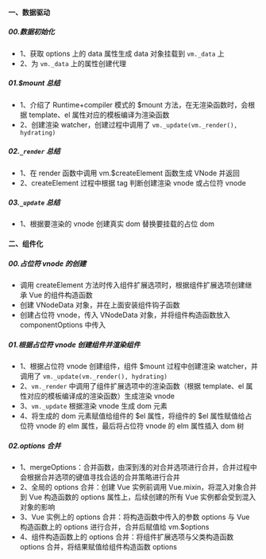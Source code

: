 #### 一、数据驱动

##### 00.数据初始化

- 1、获取 options 上的 data 属性生成 data 对象挂载到 `vm._data` 上
- 2、为 `vm._data` 上的属性创建代理

##### 01.$mount 总结

- 1、介绍了 Runtime+compiler 模式的 $mount 方法，在无渲染函数时，会根据 template、el 属性对应的模板编译为渲染函数
- 2、创建渲染 watcher，创建过程中调用了 `vm._update(vm._render(), hydrating)`

##### 02.`_render` 总结

- 1、在 render 函数中调用 vm.$createElement 函数生成 VNode 并返回
- 2、createElement 过程中根据 tag 判断创建渲染 vnode 或占位符 vnode

##### 03.`_update` 总结

- 1、根据要渲染的 vnode 创建真实 dom 替换要挂载的占位 dom

#### 二、组件化

##### 00.占位符 vnode 的创建

- 调用 createElement 方法时传入组件扩展选项时，根据组件扩展选项创建继承 Vue 的组件构造函数
- 创建 VNodeData 对象，并在上面安装组件钩子函数
- 创建占位符 vnode，传入 VNodeData 对象，并将组件构造函数放入 componentOptions 中传入

##### 01.根据占位符 vnode 创建组件并渲染组件

- 1、根据占位符 vnode 创建组件，组件 $mount 过程中创建渲染 watcher，并调用了 `vm._update(vm._render(), hydrating)`
- 2、`vm._render` 中调用了组件扩展选项中的渲染函数（根据 template、el 属性对应的模板编译成的渲染函数）生成渲染 vnode
- 3、`vm._update` 根据渲染 vnode 生成 dom 元素
- 4、将生成的 dom 元素赋值给组件的 $el 属性，将组件的 $el 属性赋值给占位符 vnode 的 elm 属性，最后将占位符 vnode 的 elm 属性插入 dom 树

##### 02.options 合并

- 1、mergeOptions：合并函数，由深到浅的对合并选项进行合并，合并过程中会根据合并选项的键值寻找合适的合并策略进行合并
- 2、全局的 options 合并：创建 Vue 实例前调用 Vue.mixin，将混入对象合并到 Vue 构造函数的 options 属性上，后续创建的所有 Vue 实例都会受到混入对象的影响
- 3、Vue 实例上的 options 合并：将构造函数中传入的参数 options 与 Vue 构造函数上的 options 进行合并，合并后赋值给 vm.$options
- 4、组件构造函数上的 options 合并：将组件扩展选项与父类构造函数 options 合并，将结果赋值给组件构造函数 options
